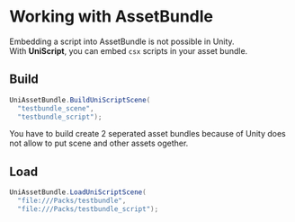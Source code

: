 Working with AssetBundle
=====

Embedding a script into AssetBundle is not possible in Unity.<br>
With __UniScript__, you can embed `csx` scripts in your asset bundle.

Build
----
```cs
UniAssetBundle.BuildUniScriptScene(
  "testbundle_scene", 
  "testbundle_script");
```

You have to build create 2 seperated asset bundles because of Unity does not allow to put scene and other assets ogether.

Load
----

```cs
UniAssetBundle.LoadUniScriptScene(
  "file:///Packs/testbundle",
  "file:///Packs/testbundle_script");
```
